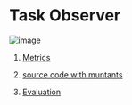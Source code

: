 # Task Observer

![image](https://raw.githubusercontent.com/fischerJF/Community-wide-Dataset-of-Configurable-Systems/master/featureModel/task.JPG)

1. [Metrics](https://github.com/fischerJF/Community-wide-Dataset-of-Configurable-Systems/blob/master/metrics/Task.csv)

2. [source code with muntants](https://github.com/fischerJF/Community-wide-Dataset-of-Configurable-Systems/tree/master/dataset_with_mutant/Task)

3. [Evaluation](https://github.com/fischerJF/Community-wide-Dataset-of-Configurable-Systems/tree/master/workspace_IncLing/Task)

